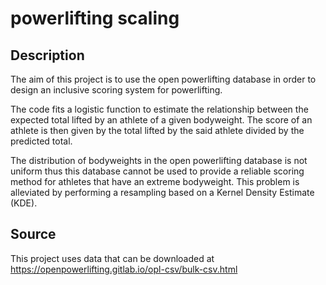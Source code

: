 # powerlifting scaling

## Description

The aim of this project is to use the open powerlifting database in order to design an inclusive scoring system for powerlifting. 

The code fits a logistic function to estimate the relationship between the expected total lifted by an athlete of a given bodyweight. The score of an athlete is then given by the total lifted by the said athlete divided by the predicted total.

The distribution of bodyweights in the open powerlifting database is not uniform thus this database cannot be used to provide a reliable scoring method for athletes that have an extreme bodyweight. This problem is alleviated by performing a resampling based on a Kernel Density Estimate (KDE).

## Source

This project uses data that can be downloaded at
https://openpowerlifting.gitlab.io/opl-csv/bulk-csv.html
